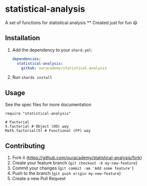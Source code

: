 # statistical-analysis

A set of functions for statistical analysis
** Created just for fun 😃

## Installation

1. Add the dependency to your `shard.yml`:

   ```yaml
   dependencies:
     statistical-analysis:
       github: ouracademy/statistical-analysis
   ```

2. Run `shards install`

## Usage

See the spec files for more documentation

```crystal
require "statistical-analysis"

# Factorial
5.factorial # Object (OO) way
Math.factorial(5) # Functional (FP) way

```


## Contributing

1. Fork it (<https://github.com/ouracademy/statistical-analysis/fork>)
2. Create your feature branch (`git checkout -b my-new-feature`)
3. Commit your changes (`git commit -am 'Add some feature'`)
4. Push to the branch (`git push origin my-new-feature`)
5. Create a new Pull Request
